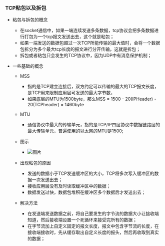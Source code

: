### TCP粘包以及拆包

  - 粘包与拆包的概念

    * 在socket通信中，如果一端连续发送多条数据，tcp协议会把多条数据进行打包为一个tcp报文发送出去，这个就是粘包；
    * 如果一端发送的数据包超过一次TCP所能传输的最大值时，会将一个数据包拆分为多个最大tcp长度的报文进行分开传输，这就是拆包；
    * 拆包或者粘包只会发生的TCP协议中，因为UDP中有消息保护机制；

  - 一些基础的概念
 
    * MSS
       - 指的是TCP建立连接后，双方约定可以传输的最大的TCP报文长度，是TCP用来限制应用层可发送的最大字节数，
       - 如果底层的MTU为1500byte，那么MSS = 1500 - 20(IPHeader) - 20(TCPheader) = 1460byte

    * MTU
       - 通信协议中最大的传输单元，指的是TCP/IP四层协议中数据链路层的最大传输单元，普遍使用的以太网的MTU是1500;
       
    * 图示
      - ![图片](https://github.com/havenBoy/havenboy-java-Interview/blob/master/image/5.jpg)

    * 出现粘包的原因
      - 发送的数据小于TCP发送缓冲区的大小，TCP将多次写入缓冲区的数据一次发送出去；
      - 接收应用层没有及时读取缓冲区中的数据；
      - 数据发送过快，数据包堆积在缓冲区多个数据后才发送出去；
    * 解决方法
      - 在发送端发送数据之前，将自己要发生的字节流的数据大小让接收端知道，然后接收端设置一个死循环来接受完所有的数据；
      - 在字节流加上自定义固定的报文长度，报文中包含字节流的长度，在接收端接收时，先从缓存取出自定义长度的报头，然后再收取到真实的数据；
      
